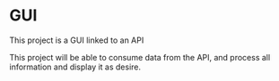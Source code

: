 # GUI
This project is a GUI linked to an API

This project will be able to consume data from the API, and process all information and display it as desire.
